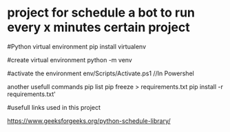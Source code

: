 # project for schedule a bot to run every x minutes certain project

#Python virtual environment
pip install virtualenv

#create virtual environment
python<version> -m venv <virtual-environment-name>

#activate the environment
env/Scripts/Activate.ps1 //In Powershel

another usefull commands
pip list
pip freeze > requirements.txt
pip install -r requirements.txt'

#usefull links used in this project

https://www.geeksforgeeks.org/python-schedule-library/
